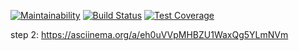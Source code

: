 [![Maintainability](https://api.codeclimate.com/v1/badges/90617fa24b6166d89156/maintainability)](https://codeclimate.com/github/bukharovev/project-lvl2-s455/maintainability)
[![Build Status](https://travis-ci.org/bukharovev/project-lvl2-s455.svg?branch=master)](https://travis-ci.org/bukharovev/project-lvl2-s455)
[![Test Coverage](https://api.codeclimate.com/v1/badges/90617fa24b6166d89156/test_coverage)](https://codeclimate.com/github/bukharovev/project-lvl2-s455/test_coverage)

step 2: https://asciinema.org/a/eh0uVVpMHBZU1WaxQg5YLmNVm
